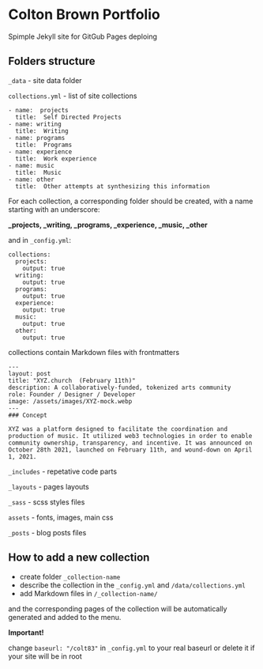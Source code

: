 # Colton Brown Portfolio

Spimple Jekyll site for GitGub Pages deploing

## Folders structure

`_data` - site data folder

`collections.yml` - list of site collections

```
- name:  projects 
  title:  Self Directed Projects
- name: writing
  title:  Writing
- name: programs
  title:  Programs
- name: experience
  title:  Work experience
- name: music
  title:  Music
- name: other
  title:  Other attempts at synthesizing this information
```
For each collection, a corresponding folder should be created, with a name starting with an underscore:

**_projects, _writing, _programs, _experience, _music, _other**

and in `_config.yml`:

```
collections:
  projects:
    output: true
  writing:
    output: true
  programs:
    output: true
  experience:
    output: true
  music:
    output: true
  other:
    output: true
```

collections contain Markdown files with frontmatters

```
---
layout: post
title: "XYZ.church  (February 11th)"
description: A collaboratively-funded, tokenized arts community
role: Founder / Designer / Developer
image: /assets/images/XYZ-mock.webp
---
### Concept

XYZ was a platform designed to facilitate the coordination and production of music. It utilized web3 technologies in order to enable community ownership, transparency, and incentive. It was announced on October 28th 2021, launched on February 11th, and wound-down on April 1, 2021.
```

`_includes` - repetative code parts

`_layouts` - pages layouts

`_sass` - scss styles files

`assets` - fonts, images, main css

`_posts`  - blog posts files

## How to add a new collection

- create folder `_collection-name`
- describe the collection in the `_config.yml` and `/data/collections.yml`
- add Markdown files in `/_collection-name/`

and the corresponding pages of the collection will be automatically generated and added to the menu.

**Important!**

change `baseurl: "/colt83"` in `_config.yml` to your real baseurl or delete it if your site will be in root 
